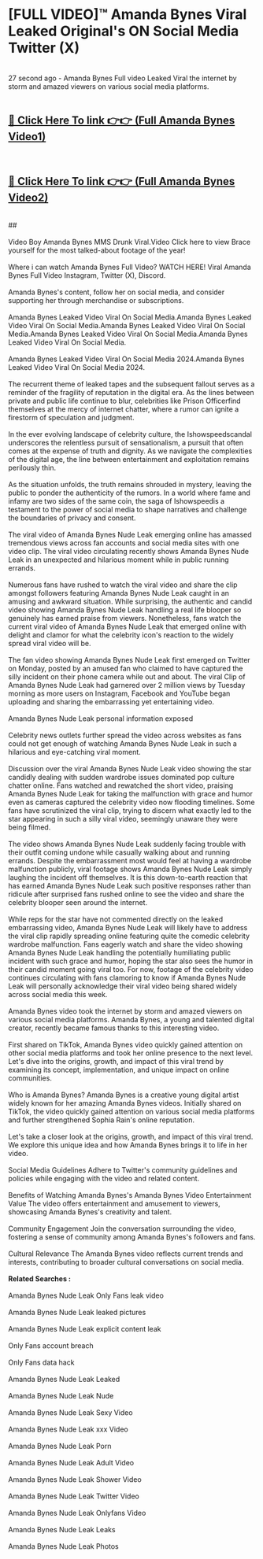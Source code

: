 # [FULL VIDEO]™ Amanda Bynes Viral Leaked Original's ON Social Media Twitter (X) <br>
<br>
27 second ago - Amanda Bynes Full video Leaked Viral the internet by storm and amazed viewers on various social media platforms.<br>

 <br>

##  <a href="https://play.123hd.live?title=Full Amanda_Bynes&ref=git">🔴 Click Here To link 👉👉 (Full Amanda Bynes Video1)</a><br>
  <br>

##  <a href="https://play.123hd.live?title=Full Amanda_Bynes&ref=git">🔴 Click Here To link 👉👉 (Full Amanda Bynes Video2)</a><br>
  <br>
  ##


  <br>

  <br>
Video Boy Amanda Bynes MMS Drunk Viral.Video Click here to view Brace yourself for the most talked-about footage of the year!
<br><br>
Where i can watch Amanda Bynes Full Video? WATCH HERE! Viral Amanda Bynes Full Video Instagram, Twitter (X), Discord.
<br><br>
Amanda Bynes's content, follow her on social media, and consider supporting her through merchandise or subscriptions.
<br><br>
Amanda Bynes Leaked Video Viral On Social Media.Amanda Bynes Leaked Video Viral On Social Media.Amanda Bynes Leaked Video Viral On Social Media.Amanda Bynes Leaked Video Viral On Social Media.Amanda Bynes Leaked Video Viral On Social Media.
<br><br>
Amanda Bynes Leaked Video Viral On Social Media 2024.Amanda Bynes Leaked Video Viral On Social Media 2024.
<br><br>
The recurrent theme of leaked tapes and the subsequent fallout serves as a reminder of the fragility of reputation in the digital era. As the lines between private and public life continue to blur, celebrities like Prison Officerfind themselves at the mercy of internet chatter, where a rumor can ignite a firestorm of speculation and judgment.
<br><br>
In the ever evolving landscape of celebrity culture, the Ishowspeedscandal underscores the relentless pursuit of sensationalism, a pursuit that often comes at the expense of truth and dignity. As we navigate the complexities of the digital age, the line between entertainment and exploitation remains perilously thin.
<br><br>
As the situation unfolds, the truth remains shrouded in mystery, leaving the public to ponder the authenticity of the rumors. In a world where fame and infamy are two sides of the same coin, the saga of Ishowspeedis a testament to the power of social media to shape narratives and challenge the boundaries of privacy and consent.
<br><br>
The viral video of Amanda Bynes Nude Leak emerging online has amassed tremendous views across fan accounts and social media sites with one video clip. The viral video circulating recently shows Amanda Bynes Nude Leak in an unexpected and hilarious moment while in public running errands.
<br><br>
Numerous fans have rushed to watch the viral video and share the clip amongst followers featuring Amanda Bynes Nude Leak caught in an amusing and awkward situation. While surprising, the authentic and candid video showing Amanda Bynes Nude Leak handling a real life blooper so genuinely has earned praise from viewers. Nonetheless, fans watch the current viral video of Amanda Bynes Nude Leak that emerged online with delight and clamor for what the celebrity icon's reaction to the widely spread viral video will be.
<br><br>
The fan video showing Amanda Bynes Nude Leak first emerged on Twitter on Monday, posted by an amused fan who claimed to have captured the silly incident on their phone camera while out and about. The viral Clip of Amanda Bynes Nude Leak had garnered over 2 million views by Tuesday morning as more users on Instagram, Facebook and YouTube began uploading and sharing the embarrassing yet entertaining video.
<br><br>
Amanda Bynes Nude Leak personal information exposed
<br><br>
Celebrity news outlets further spread the video across websites as fans could not get enough of watching Amanda Bynes Nude Leak in such a hilarious and eye-catching viral moment.
<br><br>
Discussion over the viral Amanda Bynes Nude Leak video showing the star candidly dealing with sudden wardrobe issues dominated pop culture chatter online. Fans watched and rewatched the short video, praising Amanda Bynes Nude Leak for taking the malfunction with grace and humor even as cameras captured the celebrity video now flooding timelines. Some fans have scrutinized the viral clip, trying to discern what exactly led to the star appearing in such a silly viral video, seemingly unaware they were being filmed.
<br><br>
The video shows Amanda Bynes Nude Leak suddenly facing trouble with their outfit coming undone while casually walking about and running errands. Despite the embarrassment most would feel at having a wardrobe malfunction publicly, viral footage shows Amanda Bynes Nude Leak simply laughing the incident off themselves. It is this down-to-earth reaction that has earned Amanda Bynes Nude Leak such positive responses rather than ridicule after surprised fans rushed online to see the video and share the celebrity blooper seen around the internet.
<br><br>
While reps for the star have not commented directly on the leaked embarrassing video, Amanda Bynes Nude Leak will likely have to address the viral clip rapidly spreading online featuring quite the comedic celebrity wardrobe malfunction. Fans eagerly watch and share the video showing Amanda Bynes Nude Leak handling the potentially humiliating public incident with such grace and humor, hoping the star also sees the humor in their candid moment going viral too. For now, footage of the celebrity video continues circulating with fans clamoring to know if Amanda Bynes Nude Leak will personally acknowledge their viral video being shared widely across social media this week.
<br><br>
Amanda Bynes video took the internet by storm and amazed viewers on various social media platforms. Amanda Bynes, a young and talented digital creator, recently became famous thanks to this interesting video.
<br><br>
First shared on TikTok, Amanda Bynes video quickly gained attention on other social media platforms and took her online presence to the next level. Let's dive into the origins, growth, and impact of this viral trend by examining its concept, implementation, and unique impact on online communities.
<br><br>
Who is Amanda Bynes? Amanda Bynes is a creative young digital artist widely known for her amazing Amanda Bynes videos. Initially shared on TikTok, the video quickly gained attention on various social media platforms and further strengthened Sophia Rain's online reputation.
<br><br>
Let's take a closer look at the origins, growth, and impact of this viral trend. We explore this unique idea and how Amanda Bynes brings it to life in her video.
<br><br>
Social Media Guidelines Adhere to Twitter's community guidelines and policies while engaging with the video and related content.
<br><br>
Benefits of Watching Amanda Bynes's Amanda Bynes Video Entertainment Value The video offers entertainment and amusement to viewers, showcasing Amanda Bynes's creativity and talent.
<br><br>
Community Engagement Join the conversation surrounding the video, fostering a sense of community among Amanda Bynes's followers and fans.
<br><br>
Cultural Relevance The Amanda Bynes video reflects current trends and interests, contributing to broader cultural conversations on social media.
<br><br>
<strong>Related Searches :</strong>
<br><br>
Amanda Bynes Nude Leak Only Fans leak video
<br><br>
Amanda Bynes Nude Leak leaked pictures
<br><br>
Amanda Bynes Nude Leak explicit content leak
<br><br>
Only Fans account breach
<br><br>
Only Fans data hack
<br><br>
Amanda Bynes Nude Leak Leaked
<br><br>
Amanda Bynes Nude Leak Nude
<br><br>
Amanda Bynes Nude Leak Sexy Video
<br><br>
Amanda Bynes Nude Leak xxx Video
<br><br>
Amanda Bynes Nude Leak Porn
<br><br>
Amanda Bynes Nude Leak Adult Video
<br><br>
Amanda Bynes Nude Leak Shower Video
<br><br>
Amanda Bynes Nude Leak Twitter Video
<br><br>
Amanda Bynes Nude Leak Onlyfans Video
<br><br>
Amanda Bynes Nude Leak Leaks
<br><br>
Amanda Bynes Nude Leak Photos